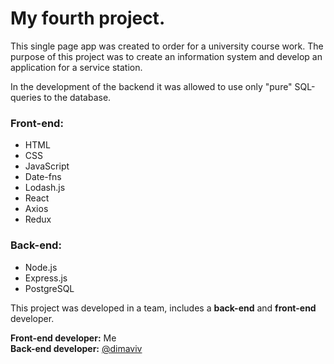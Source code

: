 # My fourth project.

This single page app was created to order for a university course work. The purpose of this project was to create an information system and develop an application for a service station.  

In the development of the backend it was allowed to use only "pure" SQL-queries to the database.

### Front-end:
- HTML
- CSS
- JavaScript
- Date-fns
- Lodash.js
- React
- Axios
- Redux

### Back-end: 
- Node.js
- Express.js
- PostgreSQL  

This project was developed in a team, includes a **back-end** and **front-end** developer.  

**Front-end developer:** Me  
**Back-end developer:** [@dimaviv](https://github.com/dimaviv)

